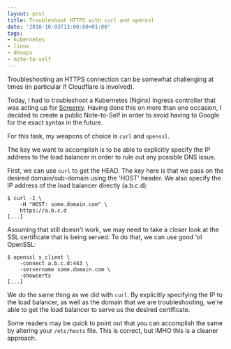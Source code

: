 ```yaml
---
layout: post
title: Troubleshoot HTTPS with curl and openssl
date: '2018-10-03T13:00:00+01:00'
tags:
- kubernetes
- linux
- devops
- note-to-self
---
```


Troubleshooting an HTTPS connection can be somewhat challenging at times (in particular if Cloudflare is involved).

Today, I had to troubleshoot a Kubernetes (Nginx) Ingress controller that was acting up for [Screenly](https://www.screenly.io). Having done this on more than one occasion, I decided to create a public Note-to-Self in order to avoid having to Google for the exact syntax in the future.

For this task, my weapons of choice is `curl` and `openssl`.

The key we want to accomplish is to be able to explicitly specify the IP address to the load balancer in order to rule out any possible DNS issue.

First, we can use `curl` to get the HEAD. The key here is that we pass on the desired domain/sub-domain using the 'HOST' header. We also specify the IP address of the load balancer directly (a.b.c.d):

```
$ curl -I \
    -H "HOST: some.domain.com" \
    https://a.b.c.d
[...]
```

Assuming that still doesn't work, we may need to take a closer look at the SSL certificate that is being served. To do that, we can use good 'ol OpenSSL:

```
$ openssl s_client \
    -connect a.b.c.d:443 \
    -servername some.domain.com \
    -showcerts
[...]
```

We do the same thing as we did with `curl`. By explicitly specifying the IP to the load balancer, as well as the domain that we are troubleshooting, we're able to get the load balancer to serve us the desired certificate.

Some readers may be quick to point out that you can accomplish the same by altering your `/etc/hosts` file. This is correct, but IMHO this is a cleaner approach.
